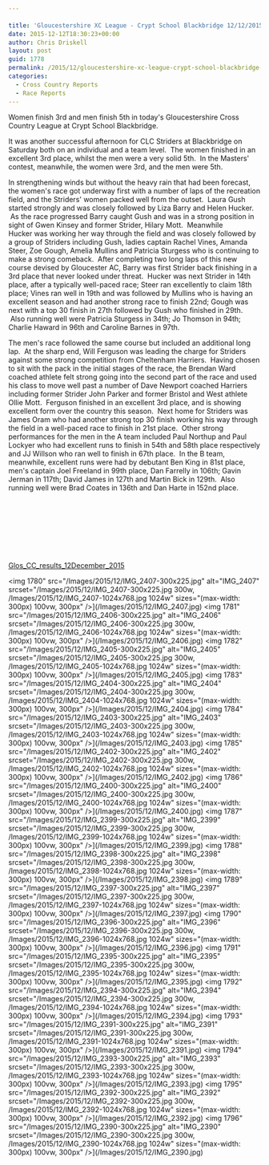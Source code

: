 ```yaml
---

title: 'Gloucestershire XC League - Crypt School Blackbridge 12/12/2015'
date: 2015-12-12T18:30:23+00:00
author: Chris Driskell
layout: post
guid: 1778
permalink: /2015/12/gloucestershire-xc-league-crypt-school-blackbridge-12122015/
categories:
  - Cross Country Reports
  - Race Reports
---
```

Women finish 3rd and men finish 5th in today's Gloucestershire Cross Country League at Crypt School Blackbridge.

It was another successful afternoon for CLC Striders at Blackbridge on Saturday both on an individual and a team level.  The women finished in an excellent 3rd place, whilst the men were a very solid 5th.  In the Masters' contest, meanwhile, the women were 3rd, and the men were 5th.

In strengthening winds but without the heavy rain that had been forecast, the women's race got underway first with a number of laps of the recreation field, and the Striders' women packed well from the outset.  Laura Gush started strongly and was closely followed by Liza Barry and Helen Hucker.  As the race progressed Barry caught Gush and was in a strong position in sight of Gwen Kinsey and former Strider, Hilary Mott.  Meanwhile Hucker was working her way through the field and was closely followed by a group of Striders including Gush, ladies captain Rachel Vines, Amanda Steer, Zoe Gough, Amelia Mullins and Patricia Sturgess who is continuing to make a strong comeback.  After completing two long laps of this new course devised by Gloucester AC, Barry was first Strider back finishing in a 3rd place that never looked under threat.  Hucker was next Strider in 14th place, after a typically well-paced race; Steer ran excellently to claim 18th place; Vines ran well in 19th and was followed by Mullins who is having an excellent season and had another strong race to finish 22nd; Gough was next with a top 30 finish in 27th followed by Gush who finished in 29th.  Also running well were Patricia Sturgess in 34th; Jo Thomson in 94th; Charlie Haward in 96th and Caroline Barnes in 97th.

The men's race followed the same course but included an additional long lap.  At the sharp end, Will Ferguson was leading the charge for Striders against some strong competition from Cheltenham Harriers.  Having chosen to sit with the pack in the initial stages of the race, the Brendan Ward coached athlete felt strong going into the second part of the race and used his class to move well past a number of Dave Newport coached Harriers including former Strider John Parker and former Bristol and West athlete Ollie Mott.  Ferguson finished in an excellent 3rd place, and is showing excellent form over the country this season.  Next home for Striders was James Oram who had another strong top 30 finish working his way through the field in a well-paced race to finish in 21st place.  Other strong performances for the men in the A team included Paul Northup and Paul Lockyer who had excellent runs to finish in 54th and 58th place respectively and JJ Willson who ran well to finish in 67th place.  In the B team, meanwhile, excellent runs were had by debutant Ben King in 81st place, men's captain Joel Freeland in 99th place, Dan Farrelly in 106th; Gavin Jerman in 117th; David James in 127th and Martin Bick in 129th.  Also running well were Brad Coates in 136th and Dan Harte in 152nd place.

&nbsp;

&nbsp;

&nbsp;

&nbsp;

[Glos\_CC\_results\_12December\_2015](/Images/2015/12/Glos_CC_results_12December_2015.pdf)

<img  1780" src="/Images/2015/12/IMG_2407-300x225.jpg" alt="IMG_2407"  srcset="/Images/2015/12/IMG_2407-300x225.jpg 300w, /Images/2015/12/IMG_2407-1024x768.jpg 1024w" sizes="(max-width: 300px) 100vw, 300px" />](/Images/2015/12/IMG_2407.jpg) <img  1781" src="/Images/2015/12/IMG_2406-300x225.jpg" alt="IMG_2406"  srcset="/Images/2015/12/IMG_2406-300x225.jpg 300w, /Images/2015/12/IMG_2406-1024x768.jpg 1024w" sizes="(max-width: 300px) 100vw, 300px" />](/Images/2015/12/IMG_2406.jpg) <img  1782" src="/Images/2015/12/IMG_2405-300x225.jpg" alt="IMG_2405"  srcset="/Images/2015/12/IMG_2405-300x225.jpg 300w, /Images/2015/12/IMG_2405-1024x768.jpg 1024w" sizes="(max-width: 300px) 100vw, 300px" />](/Images/2015/12/IMG_2405.jpg) <img  1783" src="/Images/2015/12/IMG_2404-300x225.jpg" alt="IMG_2404"  srcset="/Images/2015/12/IMG_2404-300x225.jpg 300w, /Images/2015/12/IMG_2404-1024x768.jpg 1024w" sizes="(max-width: 300px) 100vw, 300px" />](/Images/2015/12/IMG_2404.jpg) <img  1784" src="/Images/2015/12/IMG_2403-300x225.jpg" alt="IMG_2403"  srcset="/Images/2015/12/IMG_2403-300x225.jpg 300w, /Images/2015/12/IMG_2403-1024x768.jpg 1024w" sizes="(max-width: 300px) 100vw, 300px" />](/Images/2015/12/IMG_2403.jpg) <img  1785" src="/Images/2015/12/IMG_2402-300x225.jpg" alt="IMG_2402"  srcset="/Images/2015/12/IMG_2402-300x225.jpg 300w, /Images/2015/12/IMG_2402-1024x768.jpg 1024w" sizes="(max-width: 300px) 100vw, 300px" />](/Images/2015/12/IMG_2402.jpg) <img  1786" src="/Images/2015/12/IMG_2400-300x225.jpg" alt="IMG_2400"  srcset="/Images/2015/12/IMG_2400-300x225.jpg 300w, /Images/2015/12/IMG_2400-1024x768.jpg 1024w" sizes="(max-width: 300px) 100vw, 300px" />](/Images/2015/12/IMG_2400.jpg) <img  1787" src="/Images/2015/12/IMG_2399-300x225.jpg" alt="IMG_2399"  srcset="/Images/2015/12/IMG_2399-300x225.jpg 300w, /Images/2015/12/IMG_2399-1024x768.jpg 1024w" sizes="(max-width: 300px) 100vw, 300px" />](/Images/2015/12/IMG_2399.jpg) <img  1788" src="/Images/2015/12/IMG_2398-300x225.jpg" alt="IMG_2398"  srcset="/Images/2015/12/IMG_2398-300x225.jpg 300w, /Images/2015/12/IMG_2398-1024x768.jpg 1024w" sizes="(max-width: 300px) 100vw, 300px" />](/Images/2015/12/IMG_2398.jpg) <img  1789" src="/Images/2015/12/IMG_2397-300x225.jpg" alt="IMG_2397"  srcset="/Images/2015/12/IMG_2397-300x225.jpg 300w, /Images/2015/12/IMG_2397-1024x768.jpg 1024w" sizes="(max-width: 300px) 100vw, 300px" />](/Images/2015/12/IMG_2397.jpg) <img  1790" src="/Images/2015/12/IMG_2396-300x225.jpg" alt="IMG_2396"  srcset="/Images/2015/12/IMG_2396-300x225.jpg 300w, /Images/2015/12/IMG_2396-1024x768.jpg 1024w" sizes="(max-width: 300px) 100vw, 300px" />](/Images/2015/12/IMG_2396.jpg) <img  1791" src="/Images/2015/12/IMG_2395-300x225.jpg" alt="IMG_2395"  srcset="/Images/2015/12/IMG_2395-300x225.jpg 300w, /Images/2015/12/IMG_2395-1024x768.jpg 1024w" sizes="(max-width: 300px) 100vw, 300px" />](/Images/2015/12/IMG_2395.jpg) <img  1792" src="/Images/2015/12/IMG_2394-300x225.jpg" alt="IMG_2394"  srcset="/Images/2015/12/IMG_2394-300x225.jpg 300w, /Images/2015/12/IMG_2394-1024x768.jpg 1024w" sizes="(max-width: 300px) 100vw, 300px" />](/Images/2015/12/IMG_2394.jpg) <img  1793" src="/Images/2015/12/IMG_2391-300x225.jpg" alt="IMG_2391"  srcset="/Images/2015/12/IMG_2391-300x225.jpg 300w, /Images/2015/12/IMG_2391-1024x768.jpg 1024w" sizes="(max-width: 300px) 100vw, 300px" />](/Images/2015/12/IMG_2391.jpg) <img  1794" src="/Images/2015/12/IMG_2393-300x225.jpg" alt="IMG_2393"  srcset="/Images/2015/12/IMG_2393-300x225.jpg 300w, /Images/2015/12/IMG_2393-1024x768.jpg 1024w" sizes="(max-width: 300px) 100vw, 300px" />](/Images/2015/12/IMG_2393.jpg) <img  1795" src="/Images/2015/12/IMG_2392-300x225.jpg" alt="IMG_2392"  srcset="/Images/2015/12/IMG_2392-300x225.jpg 300w, /Images/2015/12/IMG_2392-1024x768.jpg 1024w" sizes="(max-width: 300px) 100vw, 300px" />](/Images/2015/12/IMG_2392.jpg) <img  1796" src="/Images/2015/12/IMG_2390-300x225.jpg" alt="IMG_2390"  srcset="/Images/2015/12/IMG_2390-300x225.jpg 300w, /Images/2015/12/IMG_2390-1024x768.jpg 1024w" sizes="(max-width: 300px) 100vw, 300px" />](/Images/2015/12/IMG_2390.jpg)
